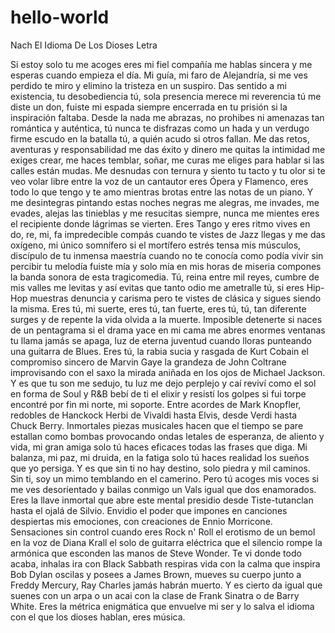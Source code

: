 # hello-world

Nach El Idioma De Los Dioses Letra

Si estoy solo tu me acoges eres mi fiel compañía
me hablas sincera y me esperas cuando empieza el día.
Mi guía, mi faro de Alejandría, si me ves perdido
te miro y elimino la tristeza en un suspiro.
Das sentido a mi existencia, tu desobediencia
tú, sola presencia merece mi reverencia
tú me diste un don, fuiste mi espada
siempre encerrada en tu prisión si la inspiración faltaba.
Desde la nada me abrazas, no prohibes ni amenazas
tan romántica y auténtica, tú nunca te disfrazas
como un hada y un verdugo firme escudo en la batalla
tú, a quién acudo si otros fallan.
Me das retos, aventuras y responsabilidad
me das éxito y dinero me quitas la intimidad
me exiges crear, me haces temblar, soñar, me curas
me eliges para hablar si las calles están mudas.
Me desnudas con ternura y siento tu tacto y tu olor
si te veo volar libre entre la voz de un cantautor
eres Ópera y Flamenco, eres todo lo que tengo y te amo
mientras brotas entre las notas de un piano.
Y me desintegras pintando estas noches negras
me alegras, me invades, me evades, alejas las tinieblas
y me resucitas siempre, nunca me mientes
eres el recipiente donde lágrimas se vierten.
Eres Tango y eres ritmo vives en do, re, mi, fa
impredecible compás cuando te vistes de Jazz
llegas y me das oxígeno, mi único somnífero
si el mortífero estrés tensa mis músculos, discípulo
de tu inmensa maestría cuando no te conocía
como podía vivir sin percibir tu melodía
fuiste mía y solo mía en mis horas de miseria
compones la banda sonora de esta tragicomedia.
Tú, reina entre mil reyes, cumbre de mis valles
me levitas y así evitas que tanto odio me ametralle
tú, si eres Hip-Hop muestras denuncia y carisma
pero te vistes de clásica y sigues siendo la misma.
Eres tú, mi suerte, eres tú, tan fuerte, eres tú, tú, tan diferente
surges y de repente la vida olvida a la muerte.
Imposible detenerte si naces de un pentagrama
si el drama yace en mi cama me abres enormes ventanas
tu llama jamás se apaga, luz de eterna juventud
cuando lloras punteando una guitarra de Blues.
Eres tú, la rabia sucia y rasgada de Kurt Cobain
el compromiso sincero de Marvin Gaye
la grandeza de John Coltrane improvisando con el saxo
la mirada aniñada en los ojos de Michael Jackson.
Y es que tu son me sedujo, tu luz me dejo perplejo y caí
reviví como el sol en forma de Soul y R&B
bebí de ti el elixir y resistí los golpes
si fui torpe encontré por fin mi norte, mi soporte.
Entre acordes de Mark Knopfler, redobles de Hanckock Herbi
de Vivaldi hasta Elvis, desde Verdi hasta Chuck Berry.
Inmortales piezas musicales hacen que el tiempo se pare
estallan como bombas provocando ondas letales
de esperanza, de aliento y vida, mi gran amiga
solo tú haces eficaces todas las frases que diga.
Mi balanza, mi paz, mi druida, en la fatiga
solo tú haces realidad los sueños que yo persiga.
Y es que sin ti no hay destino, solo piedra y mil caminos.
Sin ti, soy un mimo temblando en el camerino.
Pero tú acoges mis voces si me ves desorientado
y bailas conmigo un Vals igual que dos enamorados.
Eres la llave inmortal que abre este mental presidio
desde Tiste-tutanclan hasta el ojalá de Silvio.
Envidio el poder que impones en canciones
despiertas mis emociones, con creaciones de Ennio Morricone.
Sensaciones sin control cuando eres Rock n' Roll
el erotismo de un bemol en la voz de Diana Krall
el solo de guitarra eléctrica que el silencio rompe
la armónica que esconden las manos de Steve Wonder.
Te vi donde todo acaba, inhalas ira con Black Sabbath
respiras vida con la calma que inspira Bob Dylan
oscilas y posees a James Brown, mueves su cuerpo
junto a Freddy Mercury, Ray Charles jamás habrán muerto.
Y es cierto da igual que suenes con un arpa o un acai
con la clase de Frank Sinatra o de Barry White.
Eres la métrica enigmática que envuelve mi ser y lo salva
el idioma con el que los dioses hablan, eres música.
